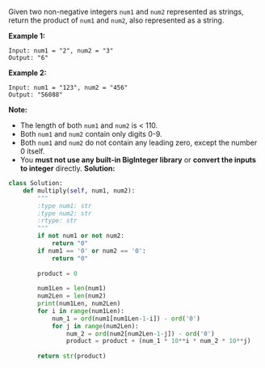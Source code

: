 Given two non-negative integers `num1` and `num2` represented as strings, return the product of `num1` and `num2`, also represented as a string.

**Example 1:**
```
Input: num1 = "2", num2 = "3"
Output: "6"
```
**Example 2:**
```
Input: num1 = "123", num2 = "456"
Output: "56088"
```
**Note:**
- The length of both `num1` and `num2` is < 110.
- Both `num1` and `num2` contain only digits 0-9.
- Both `num1` and `num2` do not contain any leading zero, except the number 0 itself.
- You **must not use any built-in BigInteger library** or **convert the inputs to integer** directly.
**Solution:**
```python
class Solution:
    def multiply(self, num1, num2):
        """
        :type num1: str
        :type num2: str
        :rtype: str
        """
        if not num1 or not num2:
            return "0"
        if num1 == '0' or num2 == '0':
            return "0"
        
        product = 0
        
        num1Len = len(num1)
        num2Len = len(num2)
        print(num1Len, num2Len)
        for i in range(num1Len):
            num_1 = ord(num1[num1Len-1-i]) - ord('0')
            for j in range(num2Len):
                num_2 = ord(num2[num2Len-1-j]) - ord('0')
                product = product + (num_1 * 10**i * num_2 * 10**j)
                
        return str(product)
```
